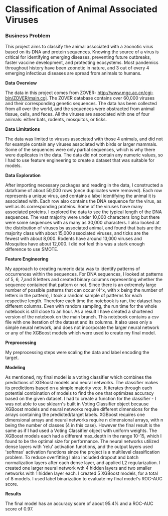 # Classification of Animal Associated Viruses


 ### **Business Problem**

This project aims to classify the animal associated with a zoonotic virus based on its DNA and protein sequences. Knowing the source of a virus is critical for identifying emerging diseases, preventing future outbreaks, faster vaccine development, and protecting ecosystems. Most pandemics throughout history have been zoonotic in nature, and 3 out of every 4 emerging infectious diseases are spread from animals to humans. 

**Data Overview**

The data in this project comes from ZOVER- http://www.mgc.ac.cn/cgi-bin/ZOVER/main.cgi. The ZOVER database contains over 60,000 viruses and their corresponding genetic sequences. The data has been collected from all over the world, and the sequences were obstracted from animal tissue, cells, and feces. All the viruses are associated with one of four animals: either bats, rodents, mosquitos, or ticks. 

**Data Limitations**

The data was limited to viruses associated with those 4 animals, and did not for example contain any viruses associated with birds or larger mammals. Some of the sequences were only partial sequences, which is why there were duplicates in the data. The data did not contain any numeric values, so I had to use feature engineering to create a dataset that was suitable for models.  

**Data Exploration**

After importing necessary packages and reading in the data, I constructed a dataframe of about 50,000 rows (once duplicates were removed). Each row represents a unique virus, and contains a label identifying the animal it is associated with. Each row also contains the DNA sequence for the virus, as well as its corresponding proteins. Some of the viruses have many associated proteins. I explored the data to see the typical length of the DNA sequences. The vast majority were under 10,000 characters long but there were some sequences with as many as 30,000 characters. I also looked at the distribution of viruses by associated animal, and found that bats are the majority class with about 15,000 associated viruses, and ticks are the fewest with about 8,000. Rodents have around 13,000 viruses and Mosquitos have about 12,000. I did not feel this was a stark enough difference to use SMOTE. 

**Feature Engineering**

My approach to creating numeric data was to identify patterns of occurrences within the sequences. For DNA sequences, I looked at patterns of 5, 6, 7,and 8 letters and created binary columns representing whether the sequence contained that pattern or not. Since there is an extremely large number of possible patterns that can occur (4^x, with x being the number of letters in the pattern), I took a random sample of patterns for each respective length. Therefore each time the notebook is ran, the dataset has different columns. Even with random sampling, the run time for the whole notebook is still close to an hour. As a result I have created a shortened version of the notebook on the main branch. This notebook contains a csv file with one iteration of the dataset and its columns. It also uses only a simple neural network, and does not incorporate the larger neural network or any of the XGBoost models which were used to create my final model.

**Preprocessing**

My preprocessing steps were scaling the data and label encoding the target.

**Modeling**

As mentioned, my final model is a voting classifier which combines the predictions of XGBoost models and neural networks. The classifier makes its predictions based on a simple majority vote. It iterates through each potential combination of models to find the one that optimizes accuracy based on the given dataset. I had to create a function for the classifier - I was not able to use sklearn's built in Voting Classifier object because XGBoost models and neural networks require different dimensions for the arrays containing the predicted/target labels. XGBoost requires one dimensional arrays and neural networks require n dimensional arrays, with n being the number of classes (4 in this case). However the final result is the same as if I had used a Voting Classifier object with uniform weights. The XGBoost models each had a different max_depth in the range 10-15, which I found to be the optimal size for performance. The neural networks utilized dense layers with 'relu' activation functions, and the output layers used 'softmax' activation functions since the project is a multilevel classification problem. To reduce overfitting I also included dropout and batch normalization layers after each dense layer, and applied L2 regularization. I created one larger neural network wth 4 hidden layers and two smaller networks with 1 hidden layer each. I created 5 XGBoost models, for a total of 8 models. I used label binarization to evaluate my final model's ROC-AUC score. 

**Results**

The final model has an accuracy score of about 95.4% and a ROC-AUC score of 0.97.
